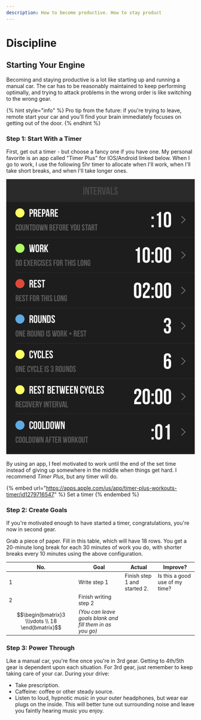 ```yaml
---
description: How to become productive. How to stay product
---
```


# Discipline

## Starting Your Engine

Becoming and staying productive is a lot like starting up and running a manual car. The car has to be reasonably maintained to keep performing optimally, and trying to attack problems in the wrong order is like switching to the wrong gear.

{% hint style="info" %}
Pro tip from the future: if you're trying to leave, remote start your car and you'll find your brain immediately focuses on getting out of the door.
{% endhint %}

### Step 1: Start With a Timer

First, get out a timer - but choose a fancy one if you have one. My personal favorite is an app called "Timer Plus" for IOS/Android linked below. When I go to work, I use the following 5hr timer to allocate when I'll work, when I'll take short breaks, and when I'll take longer ones.

![](<../.gitbook/assets/image (640) (1) (1).png>)

By using an app, I feel motivated to work until the end of the set time instead of giving up somewhere in the middle when things get hard. I recommend _Timer Plus_, but any timer will do.

{% embed url="https://apps.apple.com/us/app/timer-plus-workouts-timer/id1279716547" %}
Set a timer
{% endembed %}

### Step 2: Create Goals

If you're motivated enough to have started a timer, congratulations, you're now in second gear.

Grab a piece of paper. Fill in this table, which will have 18 rows. You get a 20-minute long break for each 30 minutes of work you do, with shorter breaks every 10 minutes using the above configuration.

| No.                                               | Goal                                                     | Actual                       | Improve?                       |
| ------------------------------------------------- | -------------------------------------------------------- | ---------------------------- | ------------------------------ |
| 1                                                 | Write step 1                                             | Finish step 1 and started 2. | Is this a good use of my time? |
| 2                                                 | Finish writing step 2                                    |                              |                                |
| $$\begin{bmatrix}3 \\\vdots \\ 18 \end{bmatrix}$$ | _(You can leave goals blank and fill them in as you go)_ |                              |                                |

### Step 3: Power Through

Like a manual car, you're fine once you're in 3rd gear. Getting to 4th/5th gear is dependent upon each situation. For 3rd gear, just remember to keep taking care of your car. During your drive:

* Take prescription.
* Caffeine: coffee or other steady source.
* Listen to loud, hypnotic music in your outer headphones, but wear ear plugs on the inside. This will better tune out surrounding noise and leave you faintly hearing music you enjoy.
